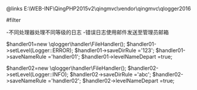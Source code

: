 
@links
E:\WEB-INF\QingPHP2015v2\qingmvc\vendor\qingmvc\qlogger2016

#filter

-不同处理器处理不同等级的日志
-错误日志使用邮件发送至管理员邮箱

$handler01=new \qlogger\handler\FileHandler();
$handler01->setLevel(Logger::ERROR);
$handler01->saveDirRule 	='123';
$handler01->saveNameRule	='handler01';
$handler01->levelNameDepart	=true;

$handler02=new \qlogger\handler\FileHandler();
$handler02->setLevel(Logger::INFO);
$handler02->saveDirRule 	='abc';
$handler02->saveNameRule	='handler02';
$handler02->levelNameDepart	=true;